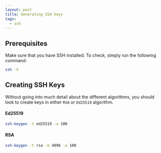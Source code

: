 ```yaml
---
layout: post
title: Generating SSH keys
tags:
  - ssh
---
```


## Prerequisites

Make sure that you have SSH installed. To check, simply run the following command:

```sh
ssh -V
```

## Creating SSH Keys

Without going into much detail about the different algorithms, you should look to create keys in either `RSA` or `Ed25519` algorithm. 

#### Ed25519

```sh
ssh-keygen -t ed25519 -a 100
```

#### RSA

```sh
ssh-keygen -t rsa -b 4096 -a 100
```
